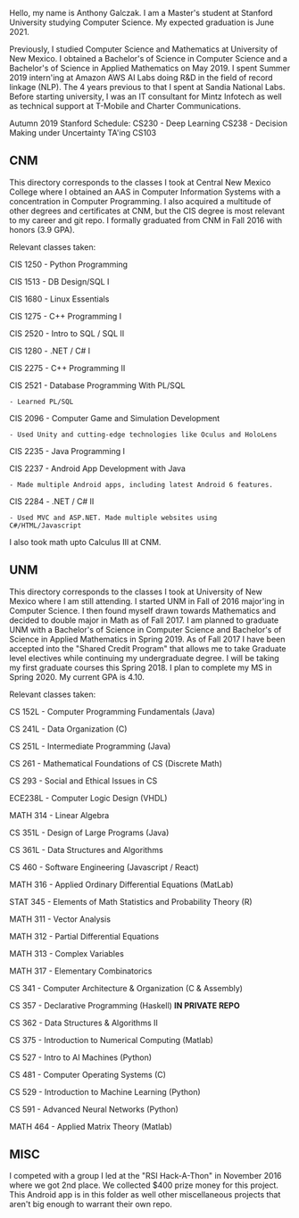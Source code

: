 Hello, my name is Anthony Galczak. I am a Master's student at Stanford University studying Computer Science. My expected graduation is June 2021.

Previously, I studied Computer Science and Mathematics at University of New Mexico. I obtained a Bachelor's of Science in Computer Science and a Bachelor's of Science in Applied Mathematics on May 2019. I spent Summer 2019 intern'ing at Amazon AWS AI Labs doing R&D in the field of record linkage (NLP). The 4 years previous to that I spent at Sandia National Labs. Before starting university, I was an IT consultant for Mintz Infotech as well as technical support at T-Mobile and Charter Communications.

Autumn 2019 Stanford Schedule:
CS230 - Deep Learning
CS238 - Decision Making under Uncertainty
TA'ing CS103

## CNM ##
This directory corresponds to the classes I took at Central New Mexico College where I obtained an AAS in Computer Information Systems with a concentration in Computer Programming. I also acquired a multitude of other degrees and certificates at CNM, but the CIS degree is most relevant to my career and git repo. I formally graduated from CNM in Fall 2016 with honors (3.9 GPA).

Relevant classes taken:

CIS 1250 - Python Programming

CIS 1513 - DB Design/SQL I

CIS 1680 - Linux Essentials

CIS 1275 - C++ Programming I

CIS 2520 - Intro to SQL / SQL II

CIS 1280 - .NET / C# I

CIS 2275 - C++ Programming II

CIS 2521 - Database Programming With PL/SQL

	- Learned PL/SQL
        
CIS 2096 - Computer Game and Simulation Development

	- Used Unity and cutting-edge technologies like Oculus and HoloLens
        
CIS 2235 - Java Programming I

CIS 2237 - Android App Development with Java

	- Made multiple Android apps, including latest Android 6 features.
        
CIS 2284 - .NET / C# II

	- Used MVC and ASP.NET. Made multiple websites using C#/HTML/Javascript
        

I also took math upto Calculus III at CNM.


## UNM ##
This directory corresponds to the classes I took at University of New Mexico where I am still attending. I started UNM in Fall of 2016 major'ing in Computer Science. I then found myself drawn towards Mathematics and decided to double major in Math as of Fall 2017. I am planned to graduate UNM with a Bachelor's of Science in Computer Science and Bachelor's of Science in Applied Mathematics in Spring 2019. As of Fall 2017 I have been accepted into the "Shared Credit Program" that allows me to take Graduate level electives while continuing my undergraduate degree. I will be taking my first graduate courses this Spring 2018. I plan to complete my MS in Spring 2020. My current GPA is 4.10.

Relevant classes taken:

CS 152L - Computer Programming Fundamentals (Java)

CS 241L - Data Organization (C)

CS 251L - Intermediate Programming (Java)

CS 261 - Mathematical Foundations of CS (Discrete Math)

CS 293 - Social and Ethical Issues in CS

ECE238L - Computer Logic Design (VHDL)

MATH 314 - Linear Algebra

CS 351L - Design of Large Programs (Java)

CS 361L - Data Structures and Algorithms

CS 460 - Software Engineering (Javascript / React)

MATH 316 - Applied Ordinary Differential Equations (MatLab)

STAT 345 - Elements of Math Statistics and Probability Theory (R)

MATH 311 - Vector Analysis

MATH 312 - Partial Differential Equations

MATH 313 - Complex Variables

MATH 317 - Elementary Combinatorics

CS 341 - Computer Architecture & Organization (C & Assembly)

CS 357 - Declarative Programming (Haskell) <b> IN PRIVATE REPO </b>

CS 362 - Data Structures & Algorithms II

CS 375 - Introduction to Numerical Computing (Matlab)

CS 527 - Intro to AI Machines (Python)

CS 481 - Computer Operating Systems (C)

CS 529 - Introduction to Machine Learning (Python)

CS 591 - Advanced Neural Networks (Python)

MATH 464 - Applied Matrix Theory (Matlab)


## MISC ##
I competed with a group I led at the "RSI Hack-A-Thon" in November 2016 where we got 2nd place. We collected $400 prize money for this project. This Android app is in this folder as well other miscellaneous projects that aren't big enough to warrant their own repo.


